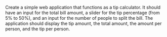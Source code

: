 Create a simple web application that functions as a tip calculator. It should have an input for the total bill amount, a slider for the tip percentage (from 5% to 50%), and an input for the number of people to split the bill. The application should display the tip amount, the total amount, the amount per person, and the tip per person.
